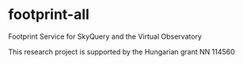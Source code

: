 # footprint-all
Footprint Service for SkyQuery and the Virtual Observatory

This research project is supported by the Hungarian grant NN 114560
